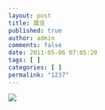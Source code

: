 ```yaml
---
layout: post
title: 展览
published: true
author: admin
comments: false
date: 2011-05-06 07:05:20
tags: [ ]
categories: [ ]
permalink: "1237"
---
```

![][1]

 [1]: http://xujianian.com/jx/blog/UploadFiles/2011-5/56925124.jpg